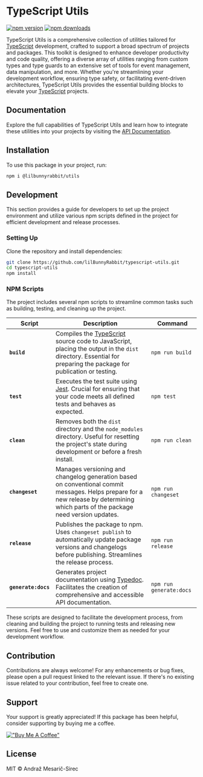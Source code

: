 # TypeScript Utils

[![npm version](https://img.shields.io/npm/v/@lilbunnyrabbit/utils.svg)](https://www.npmjs.com/package/@lilbunnyrabbit/utils)
[![npm downloads](https://img.shields.io/npm/dt/@lilbunnyrabbit/utils.svg)](https://www.npmjs.com/package/@lilbunnyrabbit/utils)

TypeScript Utils is a comprehensive collection of utilities tailored for [TypeScript](https://www.typescriptlang.org/) development, crafted to support a broad spectrum of projects and packages. This toolkit is designed to enhance developer productivity and code quality, offering a diverse array of utilities ranging from custom types and type guards to an extensive set of tools for event management, data manipulation, and more. Whether you're streamlining your development workflow, ensuring type safety, or facilitating event-driven architectures, TypeScript Utils provides the essential building blocks to elevate your [TypeScript](https://www.typescriptlang.org/) projects.

## Documentation

Explore the full capabilities of TypeScript Utils and learn how to integrate these utilities into your projects by visiting the [API Documentation](https://lilbunnyrabbit.github.io/typescript-utils/api).

## Installation

To use this package in your project, run:

```sh
npm i @lilbunnyrabbit/utils
```

## Development

This section provides a guide for developers to set up the project environment and utilize various npm scripts defined in the project for efficient development and release processes.

### Setting Up

Clone the repository and install dependencies:

```sh
git clone https://github.com/lilBunnyRabbit/typescript-utils.git
cd typescript-utils
npm install
```

### NPM Scripts

The project includes several npm scripts to streamline common tasks such as building, testing, and cleaning up the project.

| Script              | Description                                                                                                                                                                                       | Command                 |
| ------------------- | ------------------------------------------------------------------------------------------------------------------------------------------------------------------------------------------------- | ----------------------- |
| **`build`**         | Compiles the [TypeScript](https://www.typescriptlang.org/) source code to JavaScript, placing the output in the `dist` directory. Essential for preparing the package for publication or testing. | `npm run build`         |
| **`test`**          | Executes the test suite using [Jest](https://jestjs.io/). Crucial for ensuring that your code meets all defined tests and behaves as expected.                                                    | `npm test`              |
| **`clean`**         | Removes both the `dist` directory and the `node_modules` directory. Useful for resetting the project's state during development or before a fresh install.                                        | `npm run clean`         |
| **`changeset`**     | Manages versioning and changelog generation based on conventional commit messages. Helps prepare for a new release by determining which parts of the package need version updates.                | `npm run changeset`     |
| **`release`**       | Publishes the package to npm. Uses `changeset publish` to automatically update package versions and changelogs before publishing. Streamlines the release process.                                | `npm run release`       |
| **`generate:docs`** | Generates project documentation using [Typedoc](https://typedoc.org/). Facilitates the creation of comprehensive and accessible API documentation.                                                | `npm run generate:docs` |

These scripts are designed to facilitate the development process, from cleaning and building the project to running tests and releasing new versions. Feel free to use and customize them as needed for your development workflow.

## Contribution

Contributions are always welcome! For any enhancements or bug fixes, please open a pull request linked to the relevant issue. If there's no existing issue related to your contribution, feel free to create one.

## Support

Your support is greatly appreciated! If this package has been helpful, consider supporting by buying me a coffee.

[!["Buy Me A Coffee"](https://www.buymeacoffee.com/assets/img/custom_images/orange_img.png)](https://www.buymeacoffee.com/lilBunnyRabbit)

## License

MIT © Andraž Mesarič-Sirec
